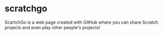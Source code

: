 # scratchgo
ScartchGo is a web page created with GitHub where you can share Scratch projects and even play other people's projects!
